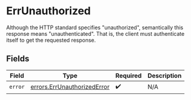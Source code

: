 # ErrUnauthorized

Although the HTTP standard specifies "unauthorized", semantically this response means "unauthenticated". That is, the client must authenticate itself to get the requested response.


## Fields

| Field                                                                      | Type                                                                       | Required                                                                   | Description                                                                |
| -------------------------------------------------------------------------- | -------------------------------------------------------------------------- | -------------------------------------------------------------------------- | -------------------------------------------------------------------------- |
| `error`                                                                    | [errors.ErrUnauthorizedError](../../models/errors/errunauthorizederror.md) | :heavy_check_mark:                                                         | N/A                                                                        |